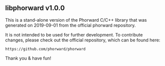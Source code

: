 libphorward v1.0.0
------------------------------------------------------------------------------
This is a stand-alone version of the Phorward C/C++ library that was generated
on 2019-09-01 from the official phorward repository.

It is not intended to be used for further development. To contribute changes, please check out the official repository, which can be found here:

	https://github.com/phorward/phorward

Thank you & have fun!
